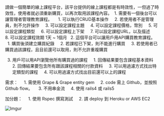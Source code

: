 請做一個簡單的線上課程平台，該平台提供的線上課程都是有時效性，一但過了時效性，使用者就必須重新購買，以再次取用該課程內容。
 1. 需要有一個後台可以讓管理者管理教育課程。
    1. 可以執行CRUD基本操作
    2. 若使用者不是管理員，則不允許操作
    3. 可以設定課程主題
    4. 可以設定課程價格，幣別
    5. 可以設定課程類型
    6. 可以設定課程上下架
    7. 可以設定課程URL，以及描述
    8. 可以設定課程效期 1天 ~ 1個月
 
2. 這個平台可以讓用戶用API購買教育課程。
    1. 購買後須建立購買紀錄
    2. 若課程已下架，則不能進行購買
    3. 若使用者已購買過該課程，且目前還可以取用，則不允許重複購買

3. 用戶可以用API瀏覽他所有購買過的課程
    1. 回傳結果要包含課程基本資料
    2. 回傳結果要包含所有跟該課程相關的付款資料
    3. 可以用過濾方式找出特定類型的課程
    4. 可以用過濾方式找出目前還可以上的課程

需求：
    1. 需使用 Grape & Grape entity gem
    2. code 需上 Github，並按照 Github flow。
    3. 不用串金流
    4. 使用 rails4 或 rails5

加分題：
    1. 使用 Rspec 撰寫測試
    2. 請 deploy 到 Heroku or AWS EC2

![Imgur](https://imgur.com/F4mY5ji)
